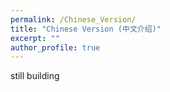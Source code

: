 ```yaml
---
permalink: /Chinese_Version/
title: "Chinese Version (中文介绍)"
excerpt: ""
author_profile: true
---
```



still building

